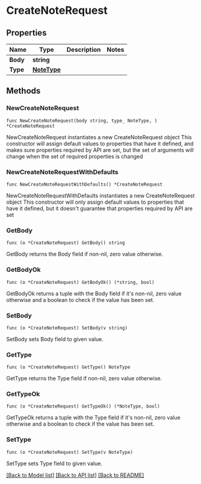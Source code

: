# CreateNoteRequest

## Properties

Name | Type | Description | Notes
------------ | ------------- | ------------- | -------------
**Body** | **string** |  | 
**Type** | [**NoteType**](NoteType.md) |  | 

## Methods

### NewCreateNoteRequest

`func NewCreateNoteRequest(body string, type_ NoteType, ) *CreateNoteRequest`

NewCreateNoteRequest instantiates a new CreateNoteRequest object
This constructor will assign default values to properties that have it defined,
and makes sure properties required by API are set, but the set of arguments
will change when the set of required properties is changed

### NewCreateNoteRequestWithDefaults

`func NewCreateNoteRequestWithDefaults() *CreateNoteRequest`

NewCreateNoteRequestWithDefaults instantiates a new CreateNoteRequest object
This constructor will only assign default values to properties that have it defined,
but it doesn't guarantee that properties required by API are set

### GetBody

`func (o *CreateNoteRequest) GetBody() string`

GetBody returns the Body field if non-nil, zero value otherwise.

### GetBodyOk

`func (o *CreateNoteRequest) GetBodyOk() (*string, bool)`

GetBodyOk returns a tuple with the Body field if it's non-nil, zero value otherwise
and a boolean to check if the value has been set.

### SetBody

`func (o *CreateNoteRequest) SetBody(v string)`

SetBody sets Body field to given value.


### GetType

`func (o *CreateNoteRequest) GetType() NoteType`

GetType returns the Type field if non-nil, zero value otherwise.

### GetTypeOk

`func (o *CreateNoteRequest) GetTypeOk() (*NoteType, bool)`

GetTypeOk returns a tuple with the Type field if it's non-nil, zero value otherwise
and a boolean to check if the value has been set.

### SetType

`func (o *CreateNoteRequest) SetType(v NoteType)`

SetType sets Type field to given value.



[[Back to Model list]](../README.md#documentation-for-models) [[Back to API list]](../README.md#documentation-for-api-endpoints) [[Back to README]](../README.md)


